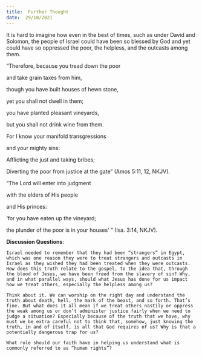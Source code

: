 ```yaml
---
title:  Further Thought
date:  29/10/2021
---
```


It is hard to imagine how even in the best of times, such as under David and Solomon, the people of Israel could have been so blessed by God and yet could have so oppressed the poor, the helpless, and the outcasts among them.

“Therefore, because you tread down the poor

and take grain taxes from him,

though you have built houses of hewn stone,

yet you shall not dwell in them;

you have planted pleasant vineyards,

but you shall not drink wine from them.

For I know your manifold transgressions

and your mighty sins:

Afflicting the just and taking bribes;

Diverting the poor from justice at the gate” (Amos 5:11, 12, NKJV).

“The Lord will enter into judgment

with the elders of His people

and His princes:

‘for you have eaten up the vineyard;

the plunder of the poor is in your houses’ ” (Isa. 3:14, NKJV).

**Discussion Questions**:

`Israel needed to remember that they had been “strangers” in Egypt, which was one reason they were to treat strangers and outcasts in Israel as they wished they had been treated when they were outcasts. How does this truth relate to the gospel, to the idea that, through the blood of Jesus, we have been freed from the slavery of sin? Why, and in what parallel ways, should what Jesus has done for us impact how we treat others, especially the helpless among us?`

`Think about it. We can worship on the right day and understand the truth about death, hell, the mark of the beast, and so forth. That’s fine. But what does it all mean if we treat others nastily or oppress the weak among us or don’t administer justice fairly when we need to judge a situation? Especially because of the truth that we have, why must we be extra careful not to think that, somehow, just knowing the truth, in and of itself, is all that God requires of us? Why is that a potentially dangerous trap for us?`

`What role should our faith have in helping us understand what is commonly referred to as “human rights”?`
